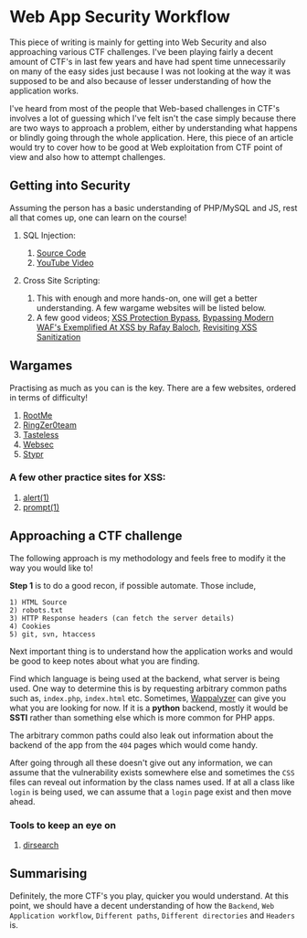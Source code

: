 # Web App Security Workflow #

This piece of writing is mainly for getting into Web Security and also approaching various CTF challenges. I've been playing fairly a decent amount of CTF's in last few years and have had spent time unnecessarily on many of the easy sides just because I was not looking at the way it was supposed to be and also because of lesser understanding of how the application works.

I've heard from most of the people that Web-based challenges in CTF's involves a lot of guessing which I've felt isn't the case simply because there are two ways to approach a problem, either by understanding what happens or blindly going through the whole application. Here, this piece of an article would try to cover how to be good at Web exploitation from CTF point of view and also how to attempt challenges.


## Getting into Security ##

Assuming the person has a basic understanding of PHP/MySQL and JS, rest all that comes up, one can learn on the course!

1) SQL Injection:
    1) [Source Code](https://github.com/Audi-1/sqli-labs)
    2) [YouTube Video](https://www.youtube.com/playlist?list=PLkiAz1NPnw8qEgzS7cgVMKavvOAdogsro)

2) Cross Site Scripting:
    1) This with enough and more hands-on, one will get a better understanding. A few wargame websites will be listed below.
    2) A few good videos; [XSS Protection Bypass](https://www.youtube.com/watch?v=TKn5qdti66c), [Bypassing Modern WAF's Exemplified At XSS by Rafay Baloch](https://www.youtube.com/watch?v=dWLpw-7_pa8), [Revisiting XSS Sanitization](https://www.youtube.com/watch?v=LLtOJNeMp7c)

## Wargames ##
Practising as much as you can is the key. There are a few websites, ordered in terms of difficulty!

1) [RootMe](https://www.root-me.org/wargame?lang=en)
2) [RingZer0team](https://ringzer0team.com/)
3) [Tasteless](http://chall.tasteless.eu/)
4) [Websec](https://websec.fr/)
5) [Stypr](https://chall.stypr.com/)

### A few other practice sites for XSS: ###
1) [alert(1)](https://alf.nu/alert1)
2) [prompt(1)](http://prompt.ml/0)

## Approaching a CTF challenge ##
The following approach is my methodology and feels free to modify it the way you would like to!

__Step 1__ is to do a good recon, if possible automate. Those include,

    1) HTML Source
    2) robots.txt
    3) HTTP Response headers (can fetch the server details)
    4) Cookies
    5) git, svn, htaccess

Next important thing is to understand how the application works and would be good to keep notes about what you are finding.

Find which language is being used at the backend, what server is being used. One way to determine this is by requesting arbitrary common paths such as, `index.php`, `index.html` etc. Sometimes, [Wappalyzer](https://chrome.google.com/webstore/detail/wappalyzer/gppongmhjkpfnbhagpmjfkannfbllamg?hl=en) can give you what you are looking for now. If it is a __python__ backend, mostly it would be __SSTI__ rather than something else which is more common for PHP apps.

The arbitrary common paths could also leak out information about the backend of the app from the `404` pages which would come handy.

After going through all these doesn't give out any information, we can assume that the vulnerability exists somewhere else and sometimes the `CSS` files can reveal out information by the class names used. If at all a class like `login` is being used, we can assume that a `login` page exist and then move ahead.

### Tools to keep an eye on ###
1) [dirsearch](https://github.com/maurosoria/dirsearch)

## Summarising ##

Definitely, the more CTF's you play, quicker you would understand. At this point, we should have a decent understanding of how the `Backend`, `Web Application workflow`, `Different paths`, `Different directories` and `Headers` is.  
